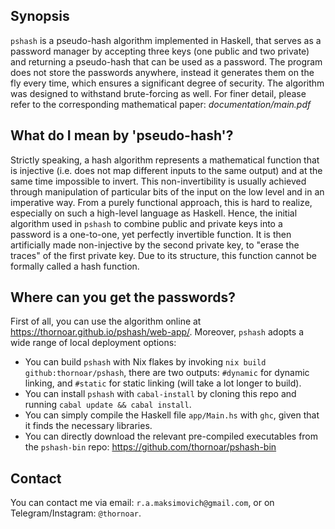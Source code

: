 ## Synopsis

`pshash` is a pseudo-hash algorithm implemented in Haskell, that serves as a password manager by accepting three keys (one public and two private) and returning a pseudo-hash that can be used as a password. The program does not store the passwords anywhere, instead it generates them on the fly every time, which ensures a significant degree of security. The algorithm was designed to withstand brute-forcing as well. For finer detail, please refer to the corresponding mathematical paper: *documentation/main.pdf*

## What do I mean by 'pseudo-hash'?

Strictly speaking, a hash algorithm represents a mathematical function that is injective (i.e. does not map different inputs to the same output) and at the same time impossible to invert. This non-invertibility is usually achieved through manipulation of particular bits of the input on the low level and in an imperative way. From a purely functional approach, this is hard to realize, especially on such a high-level language as Haskell. Hence, the initial algorithm used in `pshash` to combine public and private keys into a password is a one-to-one, yet perfectly invertible function. It is then artificially made non-injective by the second private key, to "erase the traces" of the first private key. Due to its structure, this function cannot be formally called a hash function.

## Where can you get the passwords?

First of all, you can use the algorithm online at https://thornoar.github.io/pshash/web-app/. Moreover, `pshash` adopts a wide range of local deployment options:
- You can build `pshash` with Nix flakes by invoking `nix build github:thornoar/pshash`, there are two outputs: `#dynamic` for dynamic linking, and `#static` for static linking (will take a lot longer to build).
- You can install `pshash` with `cabal-install` by cloning this repo and running `cabal update && cabal install`.
- You can simply compile the Haskell file `app/Main.hs` with `ghc`, given that it finds the necessary libraries.
- You can directly download the relevant pre-compiled executables from the `pshash-bin` repo: https://github.com/thornoar/pshash-bin

## Contact

You can contact me via email: `r.a.maksimovich@gmail.com`, or on Telegram/Instagram: `@thornoar`.
